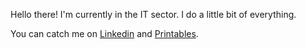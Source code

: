 Hello there! I'm currently in the IT sector. I do a little bit of everything.

You can catch me on [Linkedin](https://www.linkedin.com/in/jose-partida-72b5555a/) and [Printables](https://www.printables.com/social/441075-typicalpolar).
